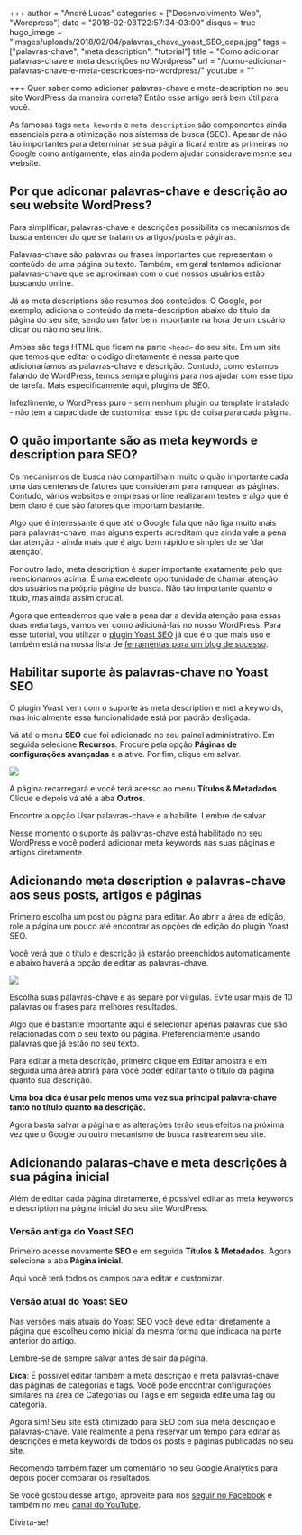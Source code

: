 +++
author = "André Lucas"
categories = ["Desenvolvimento Web", "Wordpress"]
date = "2018-02-03T22:57:34-03:00"
disqus = true
hugo_image = "images/uploads/2018/02/04/palavras_chave_yoast_SEO_capa.jpg"
tags = ["palavras-chave", "meta description", "tutorial"]
title = "Como adicionar palavras-chave e meta descrições no Wordpress"
url = "/como-adicionar-palavras-chave-e-meta-descricoes-no-wordpress/"
youtube = ""

+++
Quer saber como adicionar palavras-chave e meta-description no seu site WordPress da maneira correta? Então esse artigo será bem útil para você.

As famosas tags `meta kewords` e `meta description` são componentes ainda essenciais para a otimização nos sistemas de busca (SEO). Apesar de não tão importantes para determinar se sua página ficará entre as primeiras no Google como antigamente, elas ainda podem ajudar consideravelmente seu website.

## Por que adiconar palavras-chave e descrição ao seu website WordPress?

Para simplificar, palavras-chave e descrições possibilita os mecanismos de busca entender do que se tratam os artigos/posts e páginas.

Palavras-chave são palavras ou frases importantes que representam o conteúdo de uma página ou texto. Também, em geral tentamos adicionar palavras-chave que se aproximam com o que nossos usuários estão buscando online.

Já as meta descriptions são resumos dos conteúdos. O Google, por exemplo, adiciona o conteúdo da meta-description abaixo do título da página do seu site, sendo um fator bem importante na hora de um usuário clicar ou não no seu link.

Ambas são tags HTML que ficam na parte `<head>` do seu site. Em um site que temos que editar o código diretamente é nessa parte que adicionaríamos as palavras-chave e descrição. Contudo, como estamos falando de WordPress, temos sempre plugins para nos ajudar com esse tipo de tarefa. Mais especificamente aqui, plugins de SEO.

Infezlimente, o WordPress puro - sem nenhum plugin ou template instalado - não tem a capacidade de customizar esse tipo de coisa para cada página.

## O quão importante são as meta keywords e description para SEO?

Os mecanismos de busca não compartilham muito o quão importante cada uma das centenas de fatores que consideram para ranquear as páginas. Contudo, vários websites e empresas online realizaram testes e algo que é bem claro é que são fatores que importam bastante.

Algo que é interessante é que até o Google fala que não liga muito mais para palavras-chave, mas alguns experts acreditam que ainda vale a pena dar atenção - ainda mais que é algo bem rápido e simples de se 'dar atenção'.

Por outro lado, meta description é super importante exatamente pelo que mencionamos acima. É uma excelente oportunidade de chamar atenção dos usuários na própria página de busca. Não tão importante quanto o título, mas ainda assim crucial.

Agora que entendemos que vale a pena dar a devida atenção para essas duas meta tags, vamos ver como adicioná-las no nosso WordPress. Para esse tutorial, vou utilizar o [plugin Yoast SEO](https://yoast.com/wordpress/plugins/seo/) já que é o que mais uso e também está na nossa lista de [ferramentas para um blog de sucesso](https://www.igluonline.com/ferramentas-para-o-sucesso-seu-blog/).

<script async src="//pagead2.googlesyndication.com/pagead/js/adsbygoogle.js"></script>
<ins class="adsbygoogle"
style="display:block; text-align:center;"
data-ad-layout="in-article"
data-ad-format="fluid"
data-ad-client="ca-pub-2532350215540740"
data-ad-slot="5916066195"></ins>
<script>
\(adsbygoogle = window.adsbygoogle || \[\]).push({});
</script>

## Habilitar suporte às palavras-chave no Yoast SEO

O plugin Yoast vem com o suporte às meta description e met a keywords, mas inicialmente essa funcionalidade está por padrão desligada.

Vá até o menu **SEO** que foi adicionado no seu painel administrativo. Em seguida selecione **Recursos**. Procure pela opção **Páginas de configurações avançadas** e a ative. Por fim, clique em salvar.

![](images/uploads/2018/02/04/palavras_chave_yoast_SEO.jpg)

A página recarregará e você terá acesso ao menu **Títulos & Metadados**. Clique e depois vá até a aba **Outros**.

Encontre a opção Usar palavras-chave e a habilite. Lembre de salvar.

Nesse momento o suporte às palavras-chave está habilitado no seu WordPress e você poderá adicionar meta keywords nas suas páginas e artigos diretamente.

## Adicionando meta description e palavras-chave aos seus posts, artigos e páginas

Primeiro escolha um post ou página para editar. Ao abrir a área de edição, role a página um pouco até encontrar as opções de edição do plugin Yoast SEO.

Você verá que o título e descrição já estarão preenchidos automaticamente e abaixo haverá a opção de editar as palavras-chave.

![](images/uploads/2018/02/04/palavras_chave_yoast_SEO_meta_description.jpg)

Escolha suas palavras-chave e as separe por vírgulas. Evite usar mais de 10 palavras ou frases para melhores resultados.

Algo que é bastante importante aqui é selecionar apenas palavras que são relacionadas com o seu texto ou página. Preferencialmente usando palavras que já estão no seu texto.

Para editar a meta descrição, primeiro clique em Editar amostra e em seguida uma área abrirá para você poder editar tanto o título da página quanto sua descrição.

**Uma boa dica é usar pelo menos uma vez sua principal palavra-chave tanto no título quanto na descrição.**

Agora basta salvar a página e as alterações terão seus efeitos na próxima vez que o Google ou outro mecanismo de busca rastrearem seu site.

## Adicionando palaras-chave e meta descrições à sua página inicial

Além de editar cada página diretamente, é possível editar as meta keywords e description na página inicial do seu site WordPress.

### Versão antiga do Yoast SEO

Primeiro acesse novamente **SEO** e em seguida **Títulos & Metadados**. Agora selecione a aba **Página inicial**.

Aqui você terá todos os campos para editar e customizar.

### Versão atual do Yoast SEO

Nas versões mais atuais do Yoast SEO você deve editar diretamente a página que escolheu como inicial da mesma forma que indicada na parte anterior do artigo.

Lembre-se de sempre salvar antes de sair da página.

**Dica**: É possível editar também a meta descrição e meta palavras-chave das páginas de categorias e tags. Você pode encontrar configurações similares na área de Categorias ou Tags e em seguida edite uma tag ou categoria.

Agora sim! Seu site está otimizado para SEO com sua meta descrição e palavras-chave. Vale realmente a pena reservar um tempo para editar as descrições e meta keywords de todos os posts e páginas publicadas no seu site.

Recomendo também fazer um comentário no seu Google Analytics para depois poder comparar os resultados.

Se você gostou desse artigo, aproveite para nos [seguir no Facebook](http://facebook.com/igluonline) e também no meu [canal do YouTube](https://www.youtube.com/channel/UCO_wisVMKeWvbKZOGgYMeBA?view_as=subscriber).

Divirta-se!